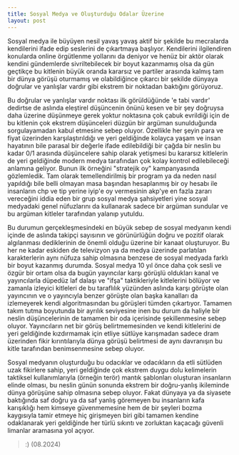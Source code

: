 ```yaml
---
title: Sosyal Medya ve Oluşturduğu Odalar Üzerine
layout: post
---
```


Sosyal medya ile büyüyen nesil yavaş yavaş aktif bir şekilde bu mecralarda kendilerini ifade edip seslerini de çıkartmaya başlıyor. Kendilerini ilgilendiren konularda online örgütlenme yollarını da deniyor ve henüz bir aktör olarak kendini gündemlerde sivriltebilecek bir boyut kazanmamış olsa da gün geçtikçe bu kitlenin büyük oranda kararsız ve partiler arasında kalmış tam bir dünya görüşü oturmamış ve olabildiğince çıkarcı bir şekilde dünyaya doğrular ve yanlışlar vardır gibi ekstrem bir noktadan baktığını görüyoruz. 

Bu doğrular ve yanlışlar vardır noktası ilk görüldüğünde 'e tabi vardır' dedirtse de aslında eleştirel düşüncenin önünü kesen ve bir şey doğruysa daha üzerine düşünmeye gerek yoktur noktasına çok çabuk evrildiği için de bu kitlenin çok ekstrem düşünceleri düzgün bir argüman sunulduğunda sorgulayamadan kabul etmesine sebep oluyor. Özellikle her şeyin para ve fiyat üzerinden karşılaştırıldığı ve yeri geldiğinde kolayca yaşam ve insan hayatının bile parasal bir değerle ifade edilebildiği bir çağda bir neslin bu kadar 0/1 arasında düşüncelere sahip olarak yetişmesi bu kararsız kitlelerin de yeri geldiğinde modern medya tarafından çok kolay kontrol edilebileceği anlamına geliyor. 
Bunun ilk örneğini "stratejik oy" kampanyasında gözlemledik. Tam olarak temellendirilmiş bir program ya da neden nasıl yapıldığı bile belli olmayan masa başından hesaplanmış bir oy hesabı ile insanların chp ve tip yerine iyip'e oy vermesinin akp'ye en fazla zararı vereceğini iddia eden bir grup sosyal medya şahsiyetleri yine sosyal medyadaki genel nüfuzlarını da kullanarak sadece bir argüman sundular ve bu argüman kitleler tarafından yalanıp yutuldu.

Bu durumun gerçekleşmesindeki en büyük sebep de sosyal medyanın kendi içinde de aslında takipçi sayısının ve görünürlüğün doğru ve pozitif olarak algılanması dediklerinin de önemli olduğu üzerine bir kanaat oluşturuyor. Bu her ne kadar eskiden de televizyon ya da medya üzerinde parlatılan karakterlerin aynı nüfuza sahip olmasına benzese de sosyal medyada farklı bir boyut kazanmış durumda.
Sosyal medya 10 yıl önce daha çok sesli ve özgür bir ortam olsa da bugün yayıncılar karşı görüşlü oldukları kanal ve yayıncılarla düpedüz laf dalaşı ve "ifşa" taktikleriyle kitlelerini bölüyor ve zamanla izleyici kitleleri de bu taraflılık yüzünden aslında karşı görüşte olan yayıncının ve o yayıncıyla benzer görüşte olan başka kanalları da izlemeyerek kendi algoritmasından bu görüşleri tümden çıkartıyor. Tamamen takım tutma boyutunda bir ayrılık seviyesine inen bu durum da haliyle bir neslin düşüncelerinin de tamamen bir oda içerisinde şekillenmesine sebep oluyor. Yayıncıların net bir görüş belirtmemesinden ve kendi kitlelerini de yeri geldiğinde kızdırmamak için etliye sütlüye karışmadan sadece dram üzerinden fikir kırıntılarıyla dünya görüşü belirtmesi de aynı davranışın bu kitle tarafından benimsenmesine sebep oluyor.

Sosyal medyanın oluşturduğu bu odacıklar ve odacıkların da etli sütlüden uzak fikirlere sahip, yeri geldiğinde çok ekstrem duygu dolu kelimelerin taktiksel kullanımlarıyla (örneğin terör) mantık şablonları oluşturan insanların elinde olması, bu neslin günün sonunda ekstrem bir doğru-yanlış ikileminde dünya görüşüne sahip olmasına sebep oluyor. Fakat dünyaya ya da siyasete baktığında saf doğru ya da saf yanlış göremeyen bu insanların kafa karışıklığı hem kimseye güvenmemesine hem de bir şeyleri bozma kaygısıyla tamir etmeye hiç girişmeyen biri gibi tamamen kendine odaklanarak yeri geldiğinde her türlü sıkıntı ve zorluktan kaçacağı güvenli limanlar aramasına yol açıyor.


> :) (08.2024)
